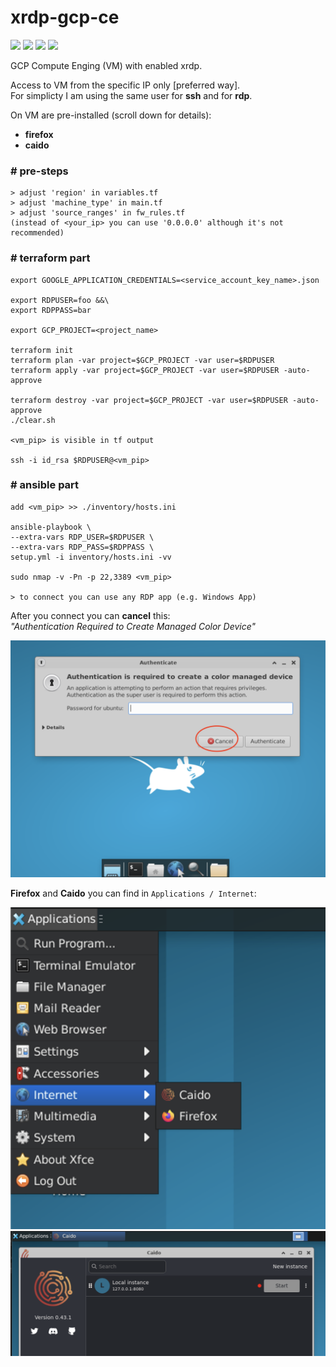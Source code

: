 # xrdp-gcp-ce

![](https://img.shields.io/github/issues/michalswi/xrdp-gcp-ce)
![](https://img.shields.io/github/forks/michalswi/xrdp-gcp-ce)
![](https://img.shields.io/github/stars/michalswi/xrdp-gcp-ce)
![](https://img.shields.io/github/last-commit/michalswi/xrdp-gcp-ce)

GCP Compute Enging (VM) with enabled xrdp.  

Access to VM from the specific IP only [preferred way].   
For simplicty I am using the same user for **ssh** and for **rdp**.

On VM are pre-installed (scroll down for details):
- **firefox**
- **caido**

### \# pre-steps
```
> adjust 'region' in variables.tf
> adjust 'machine_type' in main.tf
> adjust 'source_ranges' in fw_rules.tf 
(instead of <your_ip> you can use '0.0.0.0' although it's not recommended)

```

### \# terraform part

```
export GOOGLE_APPLICATION_CREDENTIALS=<service_account_key_name>.json

export RDPUSER=foo &&\
export RDPPASS=bar

export GCP_PROJECT=<project_name>

terraform init
terraform plan -var project=$GCP_PROJECT -var user=$RDPUSER
terraform apply -var project=$GCP_PROJECT -var user=$RDPUSER -auto-approve

terraform destroy -var project=$GCP_PROJECT -var user=$RDPUSER -auto-approve
./clear.sh

<vm_pip> is visible in tf output

ssh -i id_rsa $RDPUSER@<vm_pip>
```

### \# ansible part

```
add <vm_pip> >> ./inventory/hosts.ini

ansible-playbook \
--extra-vars RDP_USER=$RDPUSER \
--extra-vars RDP_PASS=$RDPPASS \
setup.yml -i inventory/hosts.ini -vv

sudo nmap -v -Pn -p 22,3389 <vm_pip>

> to connect you can use any RDP app (e.g. Windows App)
```

After you connect you can **cancel** this:  
*"Authentication Required to Create Managed Color Device"*

![auth](./img/auth.png)

**Firefox** and **Caido** you can find in `Applications / Internet`:

![apps](./img/apps.png)
![apps](./img/caido.png)
